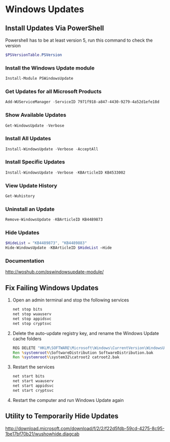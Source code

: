 # Windows Updates

## Install Updates Via PowerShell

Powershell has to be at least version 5, run this command to check the version

```PowerShell
$PSVersionTable.PSVersion
```

### Install the Windows Update module

```PowerShell
Install-Module PSWindowsUpdate
```

### Get Updates for all Microsoft Products

```PowerShell
Add-WUServiceManager -ServiceID 7971f918-a847-4430-9279-4a52d1efe18d
```

### Show Available Updates

```PowerShell
Get-WindowsUpdate -Verbose
```

### Install All Updates

```PowerShell
Install-WindowsUpdate -Verbose -AcceptAll
```

### Install Specific Updates

```PowerShell
Install-WindowsUpdate -Verbose -KBArticleID KB4533002
```

### View Update History

```PowerShell
Get-Wuhistory
```

### Uninstall an Update

```PowerShell
Remove-WindowsUpdate -KBArticleID KB4489873
```

### Hide Updates

```PowerShell
$HideList = "KB4489873", "KB4489883"
Hide-WindowsUpdate -KBArticleID $HideList –Hide
```

### Documentation

<http://woshub.com/pswindowsupdate-module/>

## Fix Failing Windows Updates

1. Open an admin terminal and stop the following services

   ```bat
   net stop bits
   net stop wuauserv
   net stop appidsvc
   net stop cryptsvc
   ```

2. Delete the auto-update registry key, and rename the Windows Update cache folders

   ```bat
   REG DELETE "HKLM\SOFTWARE\Microsoft\Windows\CurrentVersion\WindowsUpdate\Auto Update\" /V RebootRequired /F
   Ren %systemroot%\SoftwareDistribution SoftwareDistribution.bak
   Ren %systemroot%\system32\catroot2 catroot2.bak
   ```

3. Restart the services

   ```bat
   net start bits
   net start wuauserv
   net start appidsvc
   net start cryptsvc
   ```

4. Restart the computer and run Windows Update again

## Utility to Temporarily Hide Updates

<http://download.microsoft.com/download/f/2/2/f22d5fdb-59cd-4275-8c95-1be17bf70b21/wushowhide.diagcab>
